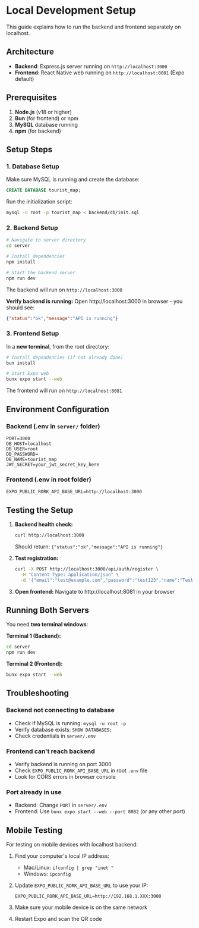 # Local Development Setup

This guide explains how to run the backend and frontend separately on localhost.

## Architecture

- **Backend**: Express.js server running on `http://localhost:3000`
- **Frontend**: React Native web running on `http://localhost:8081` (Expo default)

## Prerequisites

1. **Node.js** (v18 or higher)
2. **Bun** (for frontend) or npm
3. **MySQL** database running
4. **npm** (for backend)

## Setup Steps

### 1. Database Setup

Make sure MySQL is running and create the database:

```sql
CREATE DATABASE tourist_map;
```

Run the initialization script:

```bash
mysql -u root -p tourist_map < backend/db/init.sql
```

### 2. Backend Setup

```bash
# Navigate to server directory
cd server

# Install dependencies
npm install

# Start the backend server
npm run dev
```

The backend will run on `http://localhost:3000`

**Verify backend is running:**
Open http://localhost:3000 in browser - you should see:
```json
{"status":"ok","message":"API is running"}
```

### 3. Frontend Setup

In a **new terminal**, from the root directory:

```bash
# Install dependencies (if not already done)
bun install

# Start Expo web
bunx expo start --web
```

The frontend will run on `http://localhost:8081`

## Environment Configuration

### Backend (.env in `server/` folder)
```env
PORT=3000
DB_HOST=localhost
DB_USER=root
DB_PASSWORD=
DB_NAME=tourist_map
JWT_SECRET=your_jwt_secret_key_here
```

### Frontend (.env in root folder)
```env
EXPO_PUBLIC_RORK_API_BASE_URL=http://localhost:3000
```

## Testing the Setup

1. **Backend health check:**
   ```bash
   curl http://localhost:3000
   ```
   Should return: `{"status":"ok","message":"API is running"}`

2. **Test registration:**
   ```bash
   curl -X POST http://localhost:3000/api/auth/register \
     -H "Content-Type: application/json" \
     -d '{"email":"test@example.com","password":"test123","name":"Test User"}'
   ```

3. **Open frontend:**
   Navigate to http://localhost:8081 in your browser

## Running Both Servers

You need **two terminal windows**:

**Terminal 1 (Backend):**
```bash
cd server
npm run dev
```

**Terminal 2 (Frontend):**
```bash
bunx expo start --web
```

## Troubleshooting

### Backend not connecting to database
- Check if MySQL is running: `mysql -u root -p`
- Verify database exists: `SHOW DATABASES;`
- Check credentials in `server/.env`

### Frontend can't reach backend
- Verify backend is running on port 3000
- Check `EXPO_PUBLIC_RORK_API_BASE_URL` in root `.env` file
- Look for CORS errors in browser console

### Port already in use
- Backend: Change `PORT` in `server/.env`
- Frontend: Use `bunx expo start --web --port 8082` (or any other port)

## Mobile Testing

For testing on mobile devices with localhost backend:

1. Find your computer's local IP address:
   - Mac/Linux: `ifconfig | grep "inet "`
   - Windows: `ipconfig`

2. Update `EXPO_PUBLIC_RORK_API_BASE_URL` to use your IP:
   ```env
   EXPO_PUBLIC_RORK_API_BASE_URL=http://192.168.1.XXX:3000
   ```

3. Make sure your mobile device is on the same network

4. Restart Expo and scan the QR code

